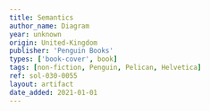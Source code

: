 ```yaml
---
title: Semantics
author_name: Diagram
year: unknown
origin: United-Kingdom
publisher: 'Penguin Books'
types: ['book-cover', book]
tags: [non-fiction, Penguin, Pelican, Helvetica]
ref: sol-030-0055
layout: artifact
date_added: 2021-01-01
---
```

